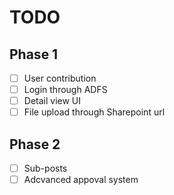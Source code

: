 # TODO

## Phase 1

- [ ] User contribution
- [ ] Login through ADFS
- [ ] Detail view UI
- [ ] File upload through Sharepoint url

## Phase 2

- [ ] Sub-posts
- [ ] Adcvanced appoval system